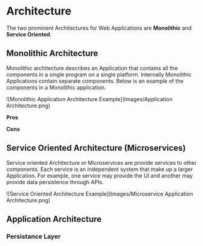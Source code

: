 # Architecture
The two prominent Architectures for Web Applications are **Monolithic** and **Service Oriented**.
 
## Monolithic Architecture
Monolithic architecture describes an Application that contains all the components in a single program on a single platform. Internally Monolithic Applications contain separate components. Below is an example of the components in a Monolithic application.

![Monolithic Application Architecture Example](Images/Application Architecture.png)

**Pros**

**Cons**

## Service Oriented Architecture (Microservices)
Service oriented Architecture or Microservices are provide services to other components. Each service is an independent system that make up a larger Application. For example, one service may provide the UI and another may provide data persistence through APIs.

![Service Oriented Architecture Example](Images/Microservice Application Architecture.png)

## Application Architecture 
### Persistance Layer